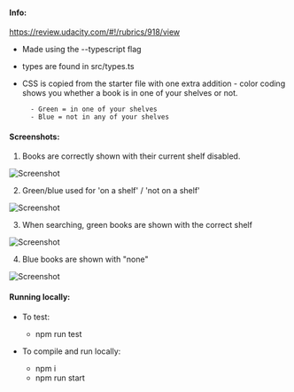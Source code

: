 #### Info:

https://review.udacity.com/#!/rubrics/918/view

* Made using the --typescript flag

* types are found in src/types.ts

* CSS is copied from the starter file with one extra addition - color coding shows you whether a book is in one of your shelves or not.

        - Green = in one of your shelves
        - Blue = not in any of your shelves



#### Screenshots:

1. Books are correctly shown with their current shelf disabled.

![Screenshot](/Clipboard03.png)

2. Green/blue used for 'on a shelf' / 'not on a shelf'

![Screenshot](/Clipboard01.png)


3. When searching, green books are shown with the correct shelf

![Screenshot](/Clipboard04.png)

4. Blue books are shown with "none"

![Screenshot](/Clipboard06.png)



#### Running locally:

- To test:

    - npm run test

- To compile and run locally:

	- npm i
	- npm run start
	